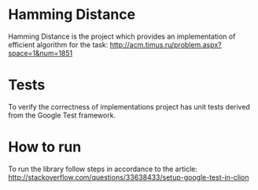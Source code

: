 # Hamming Distance

Hamming Distance is the project which provides an implementation of efficient algorithm for the task:
http://acm.timus.ru/problem.aspx?space=1&num=1851

# Tests

To verify the correctness of implementations project has unit tests derived from the Google Test framework.

# How to run

To run the library follow steps in accordance to the article: http://stackoverflow.com/questions/33638433/setup-google-test-in-clion
